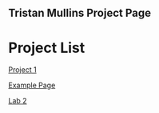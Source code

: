## Tristan Mullins Project Page

<h1>Project List</h1>

<a href="project1/index.html" target="_blank">Project 1</a>

<a href="work/index.html">Example Page</a>

<a href="lab 2/index.html">Lab 2</a>
